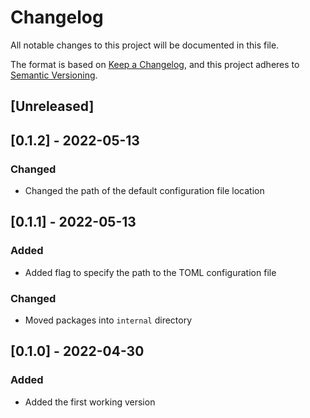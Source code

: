 # Changelog

All notable changes to this project will be documented in this file.

The format is based on [Keep a Changelog][keep-a-changelog], and this project
adheres to [Semantic Versioning][semver].

[keep-a-changelog]: https://keepachangelog.com/en/1.0.0/
[semver]: https://semver.org/spec/v2.0.0.html

## [Unreleased]

## [0.1.2] - 2022-05-13

### Changed

- Changed the path of the default configuration file location

## [0.1.1] - 2022-05-13

### Added

- Added flag to specify the path to the TOML configuration file

### Changed

- Moved packages into `internal` directory

## [0.1.0] - 2022-04-30

### Added

- Added the first working version
